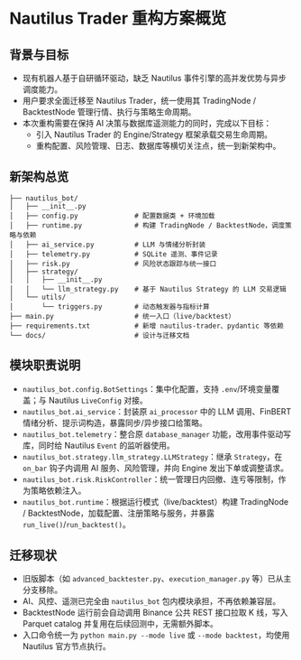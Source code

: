 # Nautilus Trader 重构方案概览

## 背景与目标
- 现有机器人基于自研循环驱动，缺乏 Nautilus 事件引擎的高并发优势与异步调度能力。
- 用户要求全面迁移至 Nautilus Trader，统一使用其 TradingNode / BacktestNode 管理行情、执行与策略生命周期。
- 本次重构需要在保持 AI 决策与数据库遥测能力的同时，完成以下目标：
  - 引入 Nautilus Trader 的 Engine/Strategy 框架承载交易生命周期。
  - 重构配置、风险管理、日志、数据库等横切关注点，统一到新架构中。

## 新架构总览
```
├── nautilus_bot/
│   ├── __init__.py
│   ├── config.py              # 配置数据类 + 环境加载
│   ├── runtime.py             # 构建 TradingNode / BacktestNode，调度策略与依赖
│   ├── ai_service.py          # LLM 与情绪分析封装
│   ├── telemetry.py           # SQLite 遥测、事件记录
│   ├── risk.py                # 风险状态跟踪与统一接口
│   ├── strategy/
│   │   ├── __init__.py
│   │   └── llm_strategy.py    # 基于 Nautilus Strategy 的 LLM 交易逻辑
│   └── utils/
│       └── triggers.py        # 动态触发器与指标计算
├── main.py                    # 统一入口（live/backtest）
├── requirements.txt           # 新增 nautilus-trader、pydantic 等依赖
└── docs/                      # 设计与迁移文档
```

## 模块职责说明
- `nautilus_bot.config.BotSettings`：集中化配置，支持 `.env`/环境变量覆盖；与 Nautilus `LiveConfig` 对接。
- `nautilus_bot.ai_service`：封装原 `ai_processor` 中的 LLM 调用、FinBERT 情绪分析、提示词构造，暴露同步/异步接口给策略。
- `nautilus_bot.telemetry`：整合原 `database_manager` 功能，改用事件驱动写库，同时给 Nautilus `Event` 的监听器使用。
- `nautilus_bot.strategy.llm_strategy.LLMStrategy`：继承 `Strategy`，在 `on_bar` 钩子内调用 AI 服务、风险管理，并向 Engine 发出下单或调整请求。
- `nautilus_bot.risk.RiskController`：统一管理日内回撤、连亏等限制，作为策略依赖注入。
- `nautilus_bot.runtime`：根据运行模式（live/backtest）构建 TradingNode / BacktestNode，加载配置、注册策略与服务，并暴露 `run_live()`/`run_backtest()`。

## 迁移现状
- 旧版脚本（如 `advanced_backtester.py`、`execution_manager.py` 等）已从主分支移除。
- AI、风控、遥测已完全由 `nautilus_bot` 包内模块承担，不再依赖兼容层。
- BacktestNode 运行前会自动调用 Binance 公共 REST 接口拉取 K 线，写入 Parquet catalog 并复用在后续回测中，无需额外脚本。
- 入口命令统一为 `python main.py --mode live` 或 `--mode backtest`，均使用 Nautilus 官方节点执行。
